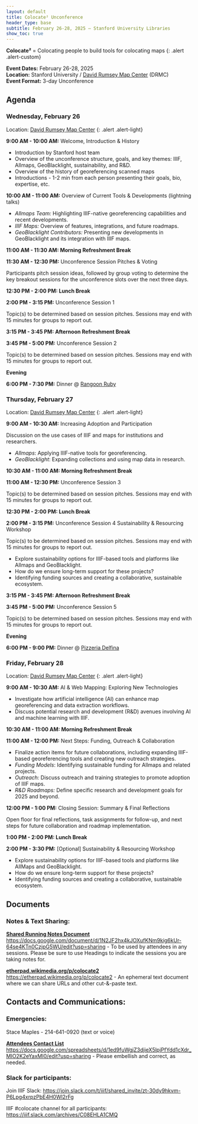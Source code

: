 ```yaml
---
layout: default
title: Colocate² Unconference
header_type: base
subtitle: February 26-28, 2025 – Stanford University Libraries
show_toc: true
---
```


**Colocate²** = Colocating people to build tools for colocating maps
{: .alert .alert-custom}

**Event Dates:** February 26-28, 2025 \
**Location:** Stanford University / [David Rumsey Map Center](https://drmc.stanford.edu) (DRMC) \
**Event Format:** 3-day Unconference

## Agenda

### Wednesday, February 26

Location: [David Rumsey Map Center](https://drmc.stanford.edu)
{: .alert .alert-light}

**9:00 AM - 10:00 AM:** Welcome, Introduction & History

- Introduction by Stanford host team
- Overview of the unconference structure, goals, and key themes: IIIF, Allmaps, GeoBlacklight, sustainability, and R&D.
- Overview of the history of georeferencing scanned maps
- Introductions - 1-2 min from each person presenting their goals, bio, expertise, etc.

**10:00 AM - 11:00 AM:** Overview of Current Tools & Developments (lightning talks)

- _Allmaps Team:_ Highlighting IIIF-native georeferencing capabilities and recent developments.
- _IIIF Maps:_ Overview of features, integrations, and future roadmaps.
- _GeoBlacklight Contributors:_ Presenting new developments in GeoBlacklight and its integration with IIIF maps.

**11:00 AM - 11:30 AM: Morning Refreshment Break**

**11:30 AM - 12:30 PM:** Unconference Session Pitches & Voting

Participants pitch session ideas, followed by group voting to determine the key breakout sessions for the unconference slots over the next three days.

**12:30 PM - 2:00 PM: Lunch Break**

**2:00 PM - 3:15 PM:** Unconference Session 1

Topic(s) to be determined based on session pitches. Sessions may end with 15 minutes for groups to report out.

**3:15 PM - 3:45 PM: Afternoon Refreshment Break**

**3:45 PM - 5:00 PM:** Unconference Session 2

Topic(s) to be determined based on session pitches. Sessions may end with 15 minutes for groups to report out.

**Evening**

**6:00 PM - 7:30 PM:** Dinner @ [Rangoon Ruby](https://rangoonruby.com/)

### Thursday, February 27

Location: [David Rumsey Map Center](https://drmc.stanford.edu)
{: .alert .alert-light}

**9:00 AM - 10:30 AM:** Increasing Adoption and Participation

Discussion on the use cases of IIIF and maps for institutions and researchers.

- _Allmaps_: Applying IIIF-native tools for georeferencing.
- _GeoBlacklight_: Expanding collections and using map data in research.

**10:30 AM - 11:00 AM: Morning Refreshment Break**

**11:00 AM - 12:30 PM:** Unconference Session 3

Topic(s) to be determined based on session pitches. Sessions may end with 15 minutes for groups to report out.

**12:30 PM - 2:00 PM: Lunch Break**

**2:00 PM - 3:15 PM:** Unconference Session 4 Sustainability & Resourcing Workshop

Topic(s) to be determined based on session pitches. Sessions may end with 15 minutes for groups to report out.

- Explore sustainability options for IIIF-based tools and platforms like Allmaps and GeoBlacklight.
- How do we ensure long-term support for these projects?
- Identifying funding sources and creating a collaborative, sustainable ecosystem.

**3:15 PM - 3:45 PM: Afternoon Refreshment Break**

**3:45 PM - 5:00 PM:** Unconference Session 5

Topic(s) to be determined based on session pitches. Sessions may end with 15 minutes for groups to report out.

**Evening**

**6:00 PM - 9:00 PM:** Dinner @ [Pizzeria Delfina](https://www.pizzeriadelfina.com/location/palo-alto/)

### Friday, February 28

Location: [David Rumsey Map Center](https://drmc.stanford.edu)
{: .alert .alert-light}

**9:00 AM - 10:30 AM:** AI & Web Mapping: Exploring New Technologies

- Investigate how artificial intelligence (AI) can enhance map georeferencing and data extraction workflows.
- Discuss potential research and development (R&D) avenues involving AI and machine learning with IIIF.

**10:30 AM - 11:00 AM: Morning Refreshment Break**

**11:00 AM - 12:00 PM:** Next Steps: Funding, Outreach & Collaboration

- Finalize action items for future collaborations, including expanding IIIF-based georeferencing tools and creating new outreach strategies.
- _Funding Models_: Identifying sustainable funding for Allmaps and related projects.
- _Outreach:_ Discuss outreach and training strategies to promote adoption of IIIF maps.
- _R&D Roadmaps:_ Define specific research and development goals for 2025 and beyond.

**12:00 PM - 1:00 PM:** Closing Session: Summary & Final Reflections

Open floor for final reflections, task assignments for follow-up, and next steps for future collaboration and roadmap implementation.

**1:00 PM - 2:00 PM: Lunch Break**

**2:00 PM - 3:30 PM:** [Optional] Sustainability & Resourcing Workshop

- Explore sustainability options for IIIF-based tools and platforms like AllMaps and GeoBlacklight.
- How do we ensure long-term support for these projects?
- Identifying funding sources and creating a collaborative, sustainable ecosystem.

## Documents

### Notes & Text Sharing: 

[**Shared Running Notes Document**](https://docs.google.com/document/d/1N2JF2hx4kJOXufKNm9kig6kUr-64se4KTn0CzjpG5WU/edit?usp=sharing) https://docs.google.com/document/d/1N2JF2hx4kJOXufKNm9kig6kUr-64se4KTn0CzjpG5WU/edit?usp=sharing - To be used by attendees in any sessions. Please be sure to use Headings to indicate the sessions you are taking notes for.  

[**etherpad.wikimedia.org/p/colocate2**](https://etherpad.wikimedia.org/p/colocate2) https://etherpad.wikimedia.org/p/colocate2 - An ephemeral text document where we can share URLs and other cut-&-paste text.  

## Contacts and Communications:

### Emergencies:

Stace Maples - 214-641-0920 (text or voice)

[**Attendees Contact List**](https://docs.google.com/spreadsheets/d/1ed9fuWgjZ3djieX5lpjPfYdd1cXdr_MIO2K2eYaxMI0/edit?usp=sharing) https://docs.google.com/spreadsheets/d/1ed9fuWgjZ3djieX5lpjPfYdd1cXdr_MIO2K2eYaxMI0/edit?usp=sharing - Please embellish and correct, as needed.  

### Slack for participants:

Join IIIF Slack: https://join.slack.com/t/iiif/shared_invite/zt-30dy9hkvm-P6Lpg4xrpzPbE4H0Wl2rFg   

IIIF #colocate channel for all participants:  https://iiif.slack.com/archives/C08EHLA1CMQ  
